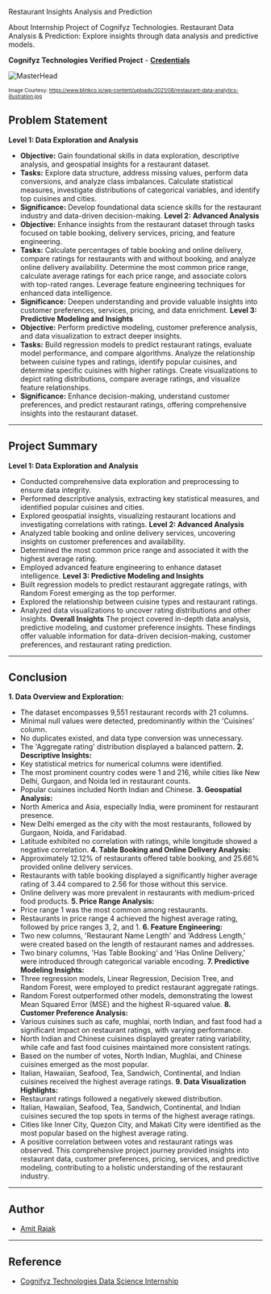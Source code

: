 Restaurant Insights Analysis and Prediction

About
Internship Project of Cognifyz Technologies. Restaurant Data Analysis & Prediction: Explore insights through data analysis and predictive models.


**Cognifyz Technologies Verified Project** - [**Credentials**](https://mail.google.com/mail/u/1/#inbox/FMfcgzGtxddkVmbjjZPjPpBLMMdRVpsx?projector=1&messagePartId=0.1)

![MasterHead](https://www.blinkco.io/wp-content/uploads/2021/08/restaurant-data-analytics-illustration.jpg)

<font size="1">Image Courtesy: https://www.blinkco.io/wp-content/uploads/2021/08/restaurant-data-analytics-illustration.jpg</font>

## Problem Statement
**Level 1: Data Exploration and Analysis**
- **Objective:** Gain foundational skills in data exploration, descriptive analysis, and geospatial insights for a restaurant dataset.
- **Tasks:** Explore data structure, address missing values, perform data conversions, and analyze class imbalances. Calculate statistical measures, investigate distributions of categorical variables, and identify top cuisines and cities.
- **Significance:** Develop foundational data science skills for the restaurant industry and data-driven decision-making.
**Level 2: Advanced Analysis**
- **Objective:** Enhance insights from the restaurant dataset through tasks focused on table booking, delivery services, pricing, and feature engineering.
- **Tasks:** Calculate percentages of table booking and online delivery, compare ratings for restaurants with and without booking, and analyze online delivery availability. Determine the most common price range, calculate average ratings for each price range, and associate colors with top-rated ranges. Leverage feature engineering techniques for enhanced data intelligence.
- **Significance:** Deepen understanding and provide valuable insights into customer preferences, services, pricing, and data enrichment.
**Level 3: Predictive Modeling and Insights**
- **Objective:** Perform predictive modeling, customer preference analysis, and data visualization to extract deeper insights.
- **Tasks:** Build regression models to predict restaurant ratings, evaluate model performance, and compare algorithms. Analyze the relationship between cuisine types and ratings, identify popular cuisines, and determine specific cuisines with higher ratings. Create visualizations to depict rating distributions, compare average ratings, and visualize feature relationships.
- **Significance:** Enhance decision-making, understand customer preferences, and predict restaurant ratings, offering comprehensive insights into the restaurant dataset.
---
## Project Summary
**Level 1: Data Exploration and Analysis**
- Conducted comprehensive data exploration and preprocessing to ensure data integrity.
- Performed descriptive analysis, extracting key statistical measures, and identified popular cuisines and cities.
- Explored geospatial insights, visualizing restaurant locations and investigating correlations with ratings.
**Level 2: Advanced Analysis**
- Analyzed table booking and online delivery services, uncovering insights on customer preferences and availability.
- Determined the most common price range and associated it with the highest average rating.
- Employed advanced feature engineering to enhance dataset intelligence.
**Level 3: Predictive Modeling and Insights**
- Built regression models to predict restaurant aggregate ratings, with Random Forest emerging as the top performer.
- Explored the relationship between cuisine types and restaurant ratings.
- Analyzed data visualizations to uncover rating distributions and other insights.
**Overall Insights**
The project covered in-depth data analysis, predictive modeling, and customer preference insights. These findings offer valuable information for data-driven decision-making, customer preferences, and restaurant rating prediction.
---
## Conclusion
**1. Data Overview and Exploration:**
- The dataset encompasses 9,551 restaurant records with 21 columns.
- Minimal null values were detected, predominantly within the 'Cuisines' column.
- No duplicates existed, and data type conversion was unnecessary.
- The 'Aggregate rating' distribution displayed a balanced pattern.
**2. Descriptive Insights:**
- Key statistical metrics for numerical columns were identified.
- The most prominent country codes were 1 and 216, while cities like New Delhi, Gurgaon, and Noida led in restaurant counts.
- Popular cuisines included North Indian and Chinese.
**3. Geospatial Analysis:**
- North America and Asia, especially India, were prominent for restaurant presence.
- New Delhi emerged as the city with the most restaurants, followed by Gurgaon, Noida, and Faridabad.
- Latitude exhibited no correlation with ratings, while longitude showed a negative correlation.
**4. Table Booking and Online Delivery Analysis:**
- Approximately 12.12% of restaurants offered table booking, and 25.66% provided online delivery services.
- Restaurants with table booking displayed a significantly higher average rating of 3.44 compared to 2.56 for those without this service.
- Online delivery was more prevalent in restaurants with medium-priced food products.
**5. Price Range Analysis:**
- Price range 1 was the most common among restaurants.
- Restaurants in price range 4 achieved the highest average rating, followed by price ranges 3, 2, and 1.
**6. Feature Engineering:**
- Two new columns, 'Restaurant Name Length' and 'Address Length,' were created based on the length of restaurant names and addresses.
- Two binary columns, 'Has Table Booking' and 'Has Online Delivery,' were introduced through categorical variable encoding.
**7. Predictive Modeling Insights:**
- Three regression models, Linear Regression, Decision Tree, and Random Forest, were employed to predict restaurant aggregate ratings.
- Random Forest outperformed other models, demonstrating the lowest Mean Squared Error (MSE) and the highest R-squared value.
**8. Customer Preference Analysis:**
- Various cuisines such as cafe, mughlai, north Indian, and fast food had a significant impact on restaurant ratings, with varying performance.
- North Indian and Chinese cuisines displayed greater rating variability, while cafe and fast food cuisines maintained more consistent ratings.
- Based on the number of votes, North Indian, Mughlai, and Chinese cuisines emerged as the most popular.
- Italian, Hawaiian, Seafood, Tea, Sandwich, Continental, and Indian cuisines received the highest average ratings.
**9. Data Visualization Highlights:**
- Restaurant ratings followed a negatively skewed distribution.
- Italian, Hawaiian, Seafood, Tea, Sandwich, Continental, and Indian cuisines secured the top spots in terms of the highest average ratings.
- Cities like Inner City, Quezon City, and Makati City were identified as the most popular based on the highest average rating.
- A positive correlation between votes and restaurant ratings was observed.
This comprehensive project journey provided insights into restaurant data, customer preferences, pricing, services, and predictive modeling, contributing to a holistic understanding of the restaurant industry.
---
## Author
- [Amit Rajak](https://www.linkedin.com/in/amit-rajak-a43bb4190/)
---
## Reference
 - [Cognifyz Technologies Data Science Internship](https://www.cognifyz.com/careers/career.html)





